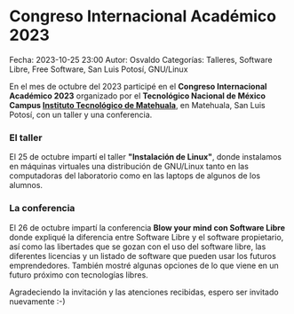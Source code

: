 Congreso Internacional Académico 2023
===========

Fecha: 2023-10-25 23:00
Autor: Osvaldo
Categorías: Talleres, Software Libre, Free Software, San Luis Potosí, GNU/Linux

En el mes de octubre del 2023 participé en el **Congreso Internacional Académico 2023** organizado por el **Tecnológico Nacional de México Campus [Instituto Tecnológico de Matehuala](https://matehuala.tecnm.mx/)**, en Matehuala, San Luis Potosí, con un taller y una conferencia.

<!-- break -->

### El taller

El 25 de octubre impartí el taller **"Instalación de Linux"**, donde instalamos en máquinas virtuales una distribución de GNU/Linux tanto en las computadoras del laboratorio como en las laptops de algunos de los alumnos.

### La conferencia

El 26 de octubre impartí la conferencia **Blow your mind con Software Libre** donde expliqué la diferencia entre Software Libre y el software propietario, así como las libertades que se gozan con el uso del software libre, las diferentes licencias y un listado de software que pueden usar los futuros emprendedores. También mostré algunas opciones de lo que viene en un futuro próximo con tecnologías libres.

Agradeciendo la invitación y las atenciones recibidas, espero ser invitado nuevamente :-)

